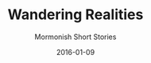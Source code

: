 ---
date: 2016-01-09
dateYear: 2016
isbn:  9780988323346
title: Wandering Realities
subtitle: Mormonish Short Stories
description: "Peck's highly imaginative stories run the gamut from Mormons reverting to a medieval society on Mars to a bishop who is killing the neighborhood dogs. These stories not only entertain and delight, but they challenge and provoke as well."
cover: cover-wandering-realities.jpeg
coverGoogle: https://books.google.com/books/content?id=sg2KCgAAQBAJ&printsec=frontcover&img=1&zoom=1&edge=curl&source=gbs_api
pageCount: 162
authors: Steven L. Peck
publishers: Zarahemla Books
published: 2015-07-24
publishedYear:  2015
shelves:
- fiction
---